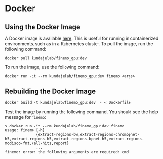 # Docker

## Using the Docker Image

A Docker image is available [here](https://hub.docker.com/repository/docker/kundajelab/finemo_gpu/general). This is useful for running in containerized environments, such as in a Kubernetes cluster. To pull the image, run the following command:

```
docker pull kundajelab/finemo_gpu:dev
```

To run the image, use the following command:

```
docker run -it --rm kundajelab/finemo_gpu:dev finemo <args>
```

## Rebuilding the Docker Image

```
docker build -t kundajelab/finemo_gpu:dev  - < Dockerfile
```

Test the image by running the following command. You should see the help message for `finemo`:

```
$ docker run -it --rm kundajelab/finemo_gpu:dev finemo
usage: finemo [-h]
              {extract-regions-bw,extract-regions-chrombpnet-h5,extract-regions-h5,extract-regions-bpnet-h5,extract-regions-modisco-fmt,call-hits,report}
              ...
finemo: error: the following arguments are required: cmd
```
